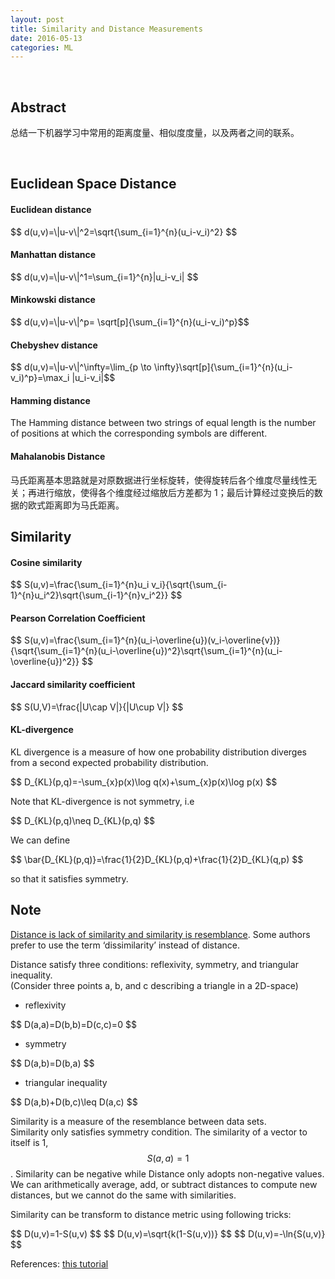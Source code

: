 ```yaml
---
layout: post
title: Similarity and Distance Measurements
date: 2016-05-13
categories: ML
---
```


<br>

## Abstract  

总结一下机器学习中常用的距离度量、相似度度量，以及两者之间的联系。

<br>

## Euclidean Space Distance

#### Euclidean distance  
<!--START formula-->
  <div class="formula">
    $$ d(u,v)=\|u-v\|^2=\sqrt{\sum_{i=1}^{n}(u_i-v_i)^2} $$
  </div>
<!--END formula-->

#### Manhattan distance

<!--START formula-->
  <div class="formula">
    $$ d(u,v)=\|u-v\|^1=\sum_{i=1}^{n}|u_i-v_i| $$
  </div>
<!--END formula-->

#### Minkowski distance  

<!--START formula-->
  <div class="formula">
    $$ d(u,v)=\|u-v\|^p= \sqrt[p]{\sum_{i=1}^{n}(u_i-v_i)^p}$$
  </div>
<!--END formula-->

#### Chebyshev distance  

<!--START formula-->
  <div class="formula">
    $$ d(u,v)=\|u-v\|^\infty=\lim_{p \to \infty}\sqrt[p]{\sum_{i=1}^{n}(u_i-v_i)^p}=\max_i |u_i-v_i|$$
  </div>
<!--END formula-->

#### Hamming distance
The Hamming distance between two strings of equal length is the number of positions at which the corresponding symbols are different.

#### Mahalanobis Distance
马氏距离基本思路就是对原数据进行坐标旋转，使得旋转后各个维度尽量线性无关；再进行缩放，使得各个维度经过缩放后方差都为 1；最后计算经过变换后的数据的欧式距离即为马氏距离。  

## Similarity  

#### Cosine similarity  

<!--START formula-->
  <div class="formula">
    $$ S(u,v)=\frac{\sum_{i=1}^{n}u_i v_i}{\sqrt{\sum_{i-1}^{n}u_i^2}\sqrt{\sum_{i-1}^{n}v_i^2}} $$
  </div>
<!--END formula-->

#### Pearson Correlation Coefficient   

<!--START formula-->
  <div class="formula">
    $$ S(u,v)=\frac{\sum_{i=1}^{n}(u_i-\overline{u})(v_i-\overline{v})}{\sqrt{\sum_{i=1}^{n}(u_i-\overline{u})^2}\sqrt{\sum_{i=1}^{n}(u_i-\overline{u})^2}} $$
  </div>
<!--END formula-->

#### Jaccard similarity coefficient

<!--START formula-->
  <div class="formula">
    $$ S(U,V)=\frac{|U\cap V|}{|U\cup V|} $$
  </div>
<!--END formula-->

#### KL-divergence  
KL divergence is a measure of how one probability distribution diverges from a second expected probability distribution.

<!--START formula-->
  <div class="formula">
    $$ D_{KL}(p,q)=-\sum_{x}p(x)\log q(x)+\sum_{x}p(x)\log p(x) $$
  </div>
<!--END formula-->

Note that KL-divergence is not symmetry, i.e

<!--START formula-->
  <div class="formula">
    $$ D_{KL}(p,q)\neq D_{KL}(p,q) $$
  </div>
<!--END formula-->

We can define

<!--START formula-->
  <div class="formula">
    $$ \bar{D_{KL}(p,q)}=\frac{1}{2}D_{KL}(p,q)+\frac{1}{2}D_{KL}(q,p) $$
  </div>
<!--END formula-->

so that it satisfies symmetry.

## Note  
<u>Distance is lack of similarity and similarity is resemblance</u>. Some authors prefer to use the term ‘dissimilarity’ instead of distance.

Distance satisfy three conditions: reflexivity, symmetry, and
triangular inequality.  
(Consider three points a, b, and c describing a triangle in a 2D-space)
- reflexivity  

<!--START formula-->
  <div class="formula">
    $$ D(a,a)=D(b,b)=D(c,c)=0 $$
  </div>
<!--END formula-->

- symmetry  

<!--START formula-->
  <div class="formula">
    $$ D(a,b)=D(b,a) $$
  </div>
<!--END formula-->

- triangular inequality  

<!--START formula-->
  <div class="formula">
    $$ D(a,b)+D(b,c)\leq D(a,c) $$
  </div>
<!--END formula-->

Similarity is a measure of the resemblance between data sets.   
Similarity only satisfies symmetry condition. The similarity of a vector to itself is 1, $$ S(a, a)=1 $$. Similarity can be negative while Distance only adopts non-negative values.   
We can arithmetically average, add, or subtract
distances to compute new distances, but we cannot do the same with similarities.

Similarity can be transform to distance metric using following tricks:  

<!--START formula-->
  <div class="formula">
    $$ D(u,v)=1-S(u,v) $$
    $$ D(u,v)=\sqrt{k(1-S(u,v))} $$
    $$ D(u,v)=-\ln{S(u,v)} $$
  </div>
<!--END formula-->

References: [this tutorial](http://www.minerazzi.com/tutorials/distance-similarity-tutorial.pdf)

<br><br>
